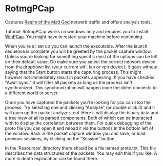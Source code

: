 # RotmgPCap
Captures [Realm of the Mad God](https://www.realmofthemadgod.com/) network traffic and offers analysis tools.

Tutorial:
RotmgPCap works on windows only and requires you to install [WinPCap](https://www.winpcap.org/install/).
You might have to restart your machine before continuing.

When you're all set up you can launch the executable.
After the launch sequence is complete you will be greeted by the packet capture window.
Unless you're looking for something specific most of the options can be left on their default value.
Do make sure you select the correct network device from the dropdown list (your current wifi, lan or vpn device).
It goes without saying that the Start button starts the capturing process.
This might however not immediately result in packets appearing. 
If you have checked "Await sync." it will filter all packets as long as the process isn't synchronized.
This synchronization will happen once the client connects to a different world or server.

Once you have captured the packets you're looking for you can stop the process.
Try selecting one and clicking "Analyze" (or double click it) and it will open up the packet analyzer tool.
Here it will display the binary data and a tree view of all its parsed components.
Both of which can be interacted with to display the correlation between them.
For quick debugging of the proto file you can open it and reload it via the buttons in the bottom left of the window.
Back in the packet capture window you can save, or load previous sessions, by clicking on the "Session" button.

In the 'Resources' directory there should be a file named proto.txt.
This file describes the data structures of the packets.
You may edit this if you like. A more in depth explanation can be found there.
